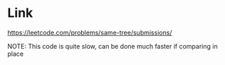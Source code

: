 # Link
https://leetcode.com/problems/same-tree/submissions/

NOTE: This code is quite slow, can be done much faster if comparing in place